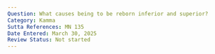 ```yaml
---
Question: What causes being to be reborn inferior and superior?
Category: Kamma
Sutta References: MN 135
Date Entered: March 30, 2025
Review Status: Not started
---
```

